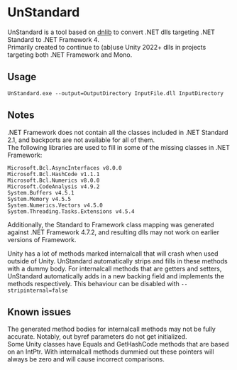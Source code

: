 # UnStandard
UnStandard is a tool based on [dnlib](https://github.com/0xd4d/dnlib) to convert .NET dlls targeting .NET Standard to .NET Framework 4.  
Primarily created to continue to (ab)use Unity 2022+ dlls in projects targeting both .NET Framework and Mono.

## Usage
`UnStandard.exe --output=OutputDirectory InputFile.dll InputDirectory`

## Notes
.NET Framework does not contain all the classes included in .NET Standard 2.1, and backports are not available for all of them.  
The following libraries are used to fill in some of the missing classes in .NET Framework:
```
Microsoft.Bcl.AsyncInterfaces v8.0.0
Microsoft.Bcl.HashCode v1.1.1
Microsoft.Bcl.Numerics v8.0.0
Microsoft.CodeAnalysis v4.9.2
System.Buffers v4.5.1
System.Memory v4.5.5
System.Numerics.Vectors v4.5.0
System.Threading.Tasks.Extensions v4.5.4
```
Additionally, the Standard to Framework class mapping was generated against .NET Framework 4.7.2, and resulting dlls may not work on earlier versions of Framework.

Unity has a lot of methods marked internalcall that will crash when used outside of Unity. UnStandard automatically strips and fills in these methods with a dummy body. For internalcall methods that are getters and setters, UnStandard automatically adds in a new backing field and implements the methods respectively. This behaviour can be disabled with `--stripinternal=false`

## Known issues
The generated method bodies for internalcall methods may not be fully accurate. Notably, out byref parameters do not get initialized.  
Some Unity classes have Equals and GetHashCode methods that are based on an IntPtr. With internalcall methods dummied out these pointers will always be zero and will cause incorrect comparisons.
